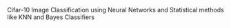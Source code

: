 Cifar-10 Image Classification using Neural Networks and Statistical methods like KNN and Bayes Classifiers
